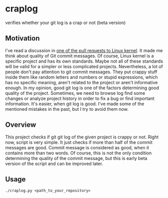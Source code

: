 # craplog
verifies whether your git log is a crap or not (beta version)

Motivation
----------

I've read a discussion in [one of the pull requests to Linux kernel](https://github.com/torvalds/linux/pull/17). It made me think about quality of Git commit messages. Of course, Linux kernel is a specific project and has its own standards. Maybe not all of these standards will be valid for a simpler or less complicated projects. Nevertheless, a lot of people don't pay attention to git commit messages. They put crappy stuff inside them like random letters and numbers or stupid expressions, which has no specific meaning, aren't related to the project or aren't informative enough. In my opinion, good git log is one of the factors determining good quality of the project. Sometimes, we need to browse log find some changes or analyze project history in order to fix a bug or find important information. It's easier, when git log is good. I've made some of the mentioned mistakes in the past, but I try to avoid them now.

Overview
--------

This project checks if git git log of the given project is crappy or not.
Right now, script is very simple. It just checks if more than half of the commit messages are good.
Commit message is considered as good, when it contains more than two words. Of course, this is not the only condition determining the quality of the commit message, but this is early beta version of the script and can be improved later.

Usage
-----

```
./craplog.py <path_to_your_repository>
```
